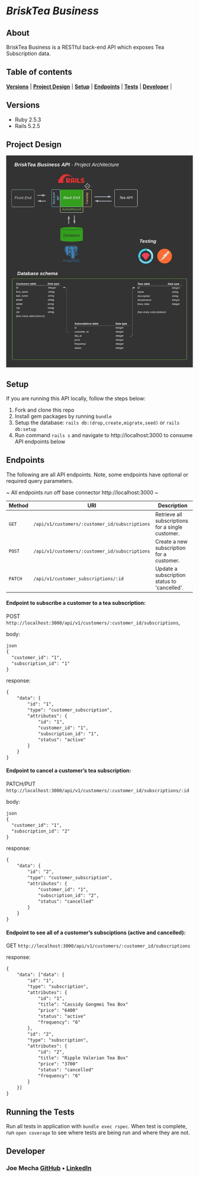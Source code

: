 # _BriskTea Business_

## About
BriskTea Business is a RESTful back-end API which exposes Tea Subscription data.


## Table of contents
<!-- [**Getting Started**](#getting-started) | -->
[**Versions**](#versions) |
[**Project Design**](#project-design) |
[**Setup**](#setup) |
[**Endpoints**](#endpoints) |
[**Tests**](#running-the-tests) |
[**Developer**](#developer) |
<!-- [**Deployment**](#deployment) | -->

<!-- ## Getting Started
Visit us on [Heroku](https://???.herokuapp.com/) or on [Local Host 3000](http://localhost:3000/) to get started with the steps below. -->

## Versions
* Ruby 2.5.3
* Rails 5.2.5


## Project Design
![Diagram](lib/images/brisk-tea-business-api_diagram.jpeg "Project Design")


## Setup
If you are running this API locally, follow the steps below:
  1. Fork and clone this repo
  2. Install gem packages by running `bundle`
  3. Setup the database: `rails db:(drop,create,migrate,seed)` or `rails db:setup`
  4. Run command `rails s` and navigate to http://localhost:3000 to consume API endpoints below

<!-- If you are running the API via [Heroku](https://???.herokuapp.com/), simply consume endpoints below. -->

## Endpoints
The following are all API endpoints. Note, some endpoints have optional or required query parameters.

~ All endpoints run off base connector http://localhost:3000 ~ 


| Method   | URI                                      | Description                              |
| -------- | ---------------------------------------- | ---------------------------------------- |
| `GET`    | `/api/v1/customers/:customer_id/subscriptions`     | Retrieve all subscriptions for a single customer.  |
| `POST`   | `/api/v1/customers/:customer_id/subscriptions`         | Create a new subscription for a customer.          |
| `PATCH`  | `/api/v1/customer_subscriptions/:id`     | Update a subscription status to 'cancelled'.  |


#### Endpoint to subscribe a customer to a tea subscription:
POST `http://localhost:3000/api/v1/customers/:customer_id/subscriptions`, 

body:
```
json 
{
  "customer_id": "1",
  "subscription_id": "1"
}
```

response: 
```
{
    "data": {
        "id": "1",
        "type": "customer_subscription",
        "attributes": {
            "id": "1",
            "customer_id": "1",
            "subscription_id": "1",
            "status": "active"
        }
    }
}
```


#### Endpoint to cancel a customer’s tea subscription:
PATCH/PUT `http://localhost:3000/api/v1/customers/:customer_id/subscriptions/:id`

body:
```
json 
{
  "customer_id": "1",
  "subscription_id": "2"
}
```

response: 
```
{
    "data": {
        "id": "2",
        "type": "customer_subscription",
        "attributes": {
            "customer_id": "1",
            "subscription_id": "2",
            "status": "cancelled"
        }
    }
}
```


#### Endpoint to see all of a customer’s subsciptions (active and cancelled):
GET `http://localhost:3000/api/v1/customers/:customer_id/subscriptions`

response: 
```
{
    "data": ["data": {
        "id": "1",
        "type": "subscription",
        "attributes": {
            "id": "1",
            "title": "Cassidy Gongmei Tea Box"
            "price": "6400"
            "status": "active"
            "frequency": "6"
        }, 
        "id": "2",
        "type": "subscription",
        "attributes": {
            "id": "2",
            "title": "Ripple Valerian Tea Box"
            "price": "3700"
            "status": "cancelled"
            "frequency": "6"
        } 
    }]
}
```


## Running the Tests

Run all tests in application with `bundle exec rspec`. When test is complete, run `open coverage` to see where tests are being run and where they are not.


<!-- ## Deployment

- To run this app locally, run `rails s` and navigate to `http://localhost:3000/` in your browser.
- To run this app on Heroku, go to https://downdraft-backend.herokuapp.com/ -->


## Developer
### Joe Mecha  [GitHub](https://github.com/joemecha) • [LinkedIn](https://www.linkedin.com/in/joemecha/)
